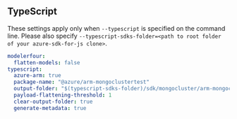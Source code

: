 ## TypeScript

These settings apply only when `--typescript` is specified on the command line.
Please also specify `--typescript-sdks-folder=<path to root folder of your azure-sdk-for-js clone>`.

``` yaml $(typescript)
modelerfour:
  flatten-models: false
typescript:
  azure-arm: true
  package-name: "@azure/arm-mongoclustertest"
  output-folder: "$(typescript-sdks-folder)/sdk/mongocluster/arm-mongoclustertest"
  payload-flattening-threshold: 1
  clear-output-folder: true
  generate-metadata: true
```
